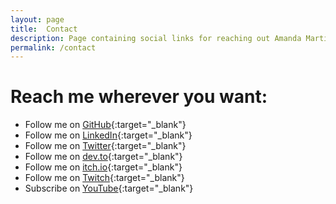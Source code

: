 ```yaml
---
layout: page
title:  Contact
description: Page containing social links for reaching out Amanda Martins
permalink: /contact
---
```


# Reach me wherever you want:

- Follow me on [GitHub](https://github.com/AmandaMartinsDev){:target="_blank"}
- Follow me on [LinkedIn](https://linkedin.com/in/AmandaMartinsDev){:target="_blank"}
- Follow me on [Twitter](https://twitter.com/MandysDev){:target="_blank"}
- Follow me on [dev.to](https://dev.to/AmandaMartinsDev){:target="_blank"}
- Follow me on [itch.io](https://amandamartins.itch.io){:target="_blank"}
- Follow me on [Twitch](https://twitch.tv/AmandaMartinsDev){:target="_blank"}
- Subscribe on [YouTube](https://www.youtube.com/@mandys_){:target="_blank"}
